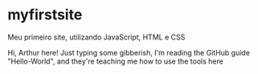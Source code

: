 # myfirstsite
Meu primeiro site, utilizando JavaScript, HTML e CSS

Hi, Arthur here!
Just typing some gibberish, I'm reading the GitHub guide "Hello-World", and they're teaching me how to use the tools here
